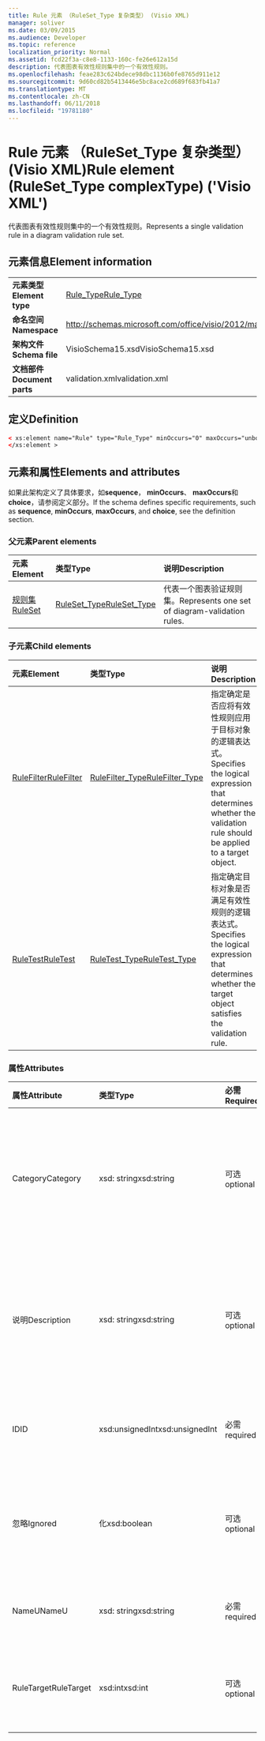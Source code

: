 ```yaml
---
title: Rule 元素 （RuleSet_Type 复杂类型） (Visio XML)
manager: soliver
ms.date: 03/09/2015
ms.audience: Developer
ms.topic: reference
localization_priority: Normal
ms.assetid: fcd22f3a-c8e8-1133-160c-fe26e612a15d
description: 代表图表有效性规则集中的一个有效性规则。
ms.openlocfilehash: feae283c624bdece98dbc1136b0fe8765d911e12
ms.sourcegitcommit: 9d60cd82b5413446e5bc8ace2cd689f683fb41a7
ms.translationtype: MT
ms.contentlocale: zh-CN
ms.lasthandoff: 06/11/2018
ms.locfileid: "19781180"
---
```

# <a name="rule-element-rulesettype-complextype-visio-xml"></a><span data-ttu-id="04782-103">Rule 元素 （RuleSet_Type 复杂类型） (Visio XML)</span><span class="sxs-lookup"><span data-stu-id="04782-103">Rule element (RuleSet_Type complexType) ('Visio XML')</span></span>

<span data-ttu-id="04782-104">代表图表有效性规则集中的一个有效性规则。</span><span class="sxs-lookup"><span data-stu-id="04782-104">Represents a single validation rule in a diagram validation rule set.</span></span>
  
## <a name="element-information"></a><span data-ttu-id="04782-105">元素信息</span><span class="sxs-lookup"><span data-stu-id="04782-105">Element information</span></span>

|||
|:-----|:-----|
|<span data-ttu-id="04782-106">**元素类型**</span><span class="sxs-lookup"><span data-stu-id="04782-106">**Element type**</span></span> <br/> |[<span data-ttu-id="04782-107">Rule_Type</span><span class="sxs-lookup"><span data-stu-id="04782-107">Rule_Type</span></span>](rule_type-complextypevisio-xml.md) <br/> |
|<span data-ttu-id="04782-108">**命名空间**</span><span class="sxs-lookup"><span data-stu-id="04782-108">**Namespace**</span></span> <br/> |http://schemas.microsoft.com/office/visio/2012/main  <br/> |
|<span data-ttu-id="04782-109">**架构文件**</span><span class="sxs-lookup"><span data-stu-id="04782-109">**Schema file**</span></span> <br/> |<span data-ttu-id="04782-110">VisioSchema15.xsd</span><span class="sxs-lookup"><span data-stu-id="04782-110">VisioSchema15.xsd</span></span>  <br/> |
|<span data-ttu-id="04782-111">**文档部件**</span><span class="sxs-lookup"><span data-stu-id="04782-111">**Document parts**</span></span> <br/> |<span data-ttu-id="04782-112">validation.xml</span><span class="sxs-lookup"><span data-stu-id="04782-112">validation.xml</span></span>  <br/> |
   
## <a name="definition"></a><span data-ttu-id="04782-113">定义</span><span class="sxs-lookup"><span data-stu-id="04782-113">Definition</span></span>

```XML
< xs:element name="Rule" type="Rule_Type" minOccurs="0" maxOccurs="unbounded" >
</xs:element >
```

## <a name="elements-and-attributes"></a><span data-ttu-id="04782-114">元素和属性</span><span class="sxs-lookup"><span data-stu-id="04782-114">Elements and attributes</span></span>

<span data-ttu-id="04782-115">如果此架构定义了具体要求，如**sequence**， **minOccurs**、 **maxOccurs**和**choice**，请参阅定义部分。</span><span class="sxs-lookup"><span data-stu-id="04782-115">If the schema defines specific requirements, such as **sequence**, **minOccurs**, **maxOccurs**, and **choice**, see the definition section.</span></span> 
  
### <a name="parent-elements"></a><span data-ttu-id="04782-116">父元素</span><span class="sxs-lookup"><span data-stu-id="04782-116">Parent elements</span></span>

|<span data-ttu-id="04782-117">**元素**</span><span class="sxs-lookup"><span data-stu-id="04782-117">**Element**</span></span>|<span data-ttu-id="04782-118">**类型**</span><span class="sxs-lookup"><span data-stu-id="04782-118">**Type**</span></span>|<span data-ttu-id="04782-119">**说明**</span><span class="sxs-lookup"><span data-stu-id="04782-119">**Description**</span></span>|
|:-----|:-----|:-----|
|[<span data-ttu-id="04782-120">规则集</span><span class="sxs-lookup"><span data-stu-id="04782-120">RuleSet</span></span>](ruleset-element-rulesets_type-complextypevisio-xml.md) <br/> |[<span data-ttu-id="04782-121">RuleSet_Type</span><span class="sxs-lookup"><span data-stu-id="04782-121">RuleSet_Type</span></span>](ruleset_type-complextypevisio-xml.md) <br/> |<span data-ttu-id="04782-122">代表一个图表验证规则集。</span><span class="sxs-lookup"><span data-stu-id="04782-122">Represents one set of diagram-validation rules.</span></span>  <br/> |
   
### <a name="child-elements"></a><span data-ttu-id="04782-123">子元素</span><span class="sxs-lookup"><span data-stu-id="04782-123">Child elements</span></span>

|<span data-ttu-id="04782-124">**元素**</span><span class="sxs-lookup"><span data-stu-id="04782-124">**Element**</span></span>|<span data-ttu-id="04782-125">**类型**</span><span class="sxs-lookup"><span data-stu-id="04782-125">**Type**</span></span>|<span data-ttu-id="04782-126">**说明**</span><span class="sxs-lookup"><span data-stu-id="04782-126">**Description**</span></span>|
|:-----|:-----|:-----|
|[<span data-ttu-id="04782-127">RuleFilter</span><span class="sxs-lookup"><span data-stu-id="04782-127">RuleFilter</span></span>](rulefilter-element-rule_type-complextypevisio-xml.md) <br/> |[<span data-ttu-id="04782-128">RuleFilter_Type</span><span class="sxs-lookup"><span data-stu-id="04782-128">RuleFilter_Type</span></span>](rulefilter_type-complextypevisio-xml.md) <br/> |<span data-ttu-id="04782-129">指定确定是否应将有效性规则应用于目标对象的逻辑表达式。</span><span class="sxs-lookup"><span data-stu-id="04782-129">Specifies the logical expression that determines whether the validation rule should be applied to a target object.</span></span>  <br/> |
|[<span data-ttu-id="04782-130">RuleTest</span><span class="sxs-lookup"><span data-stu-id="04782-130">RuleTest</span></span>](ruletest-element-rule_type-complextypevisio-xml.md) <br/> |[<span data-ttu-id="04782-131">RuleTest_Type</span><span class="sxs-lookup"><span data-stu-id="04782-131">RuleTest_Type</span></span>](ruletest_type-complextypevisio-xml.md) <br/> |<span data-ttu-id="04782-132">指定确定目标对象是否满足有效性规则的逻辑表达式。</span><span class="sxs-lookup"><span data-stu-id="04782-132">Specifies the logical expression that determines whether the target object satisfies the validation rule.</span></span>  <br/> |
   
### <a name="attributes"></a><span data-ttu-id="04782-133">属性</span><span class="sxs-lookup"><span data-stu-id="04782-133">Attributes</span></span>

|<span data-ttu-id="04782-134">**属性**</span><span class="sxs-lookup"><span data-stu-id="04782-134">**Attribute**</span></span>|<span data-ttu-id="04782-135">**类型**</span><span class="sxs-lookup"><span data-stu-id="04782-135">**Type**</span></span>|<span data-ttu-id="04782-136">**必需**</span><span class="sxs-lookup"><span data-stu-id="04782-136">**Required**</span></span>|<span data-ttu-id="04782-137">**说明**</span><span class="sxs-lookup"><span data-stu-id="04782-137">**Description**</span></span>|<span data-ttu-id="04782-138">**可能的值**</span><span class="sxs-lookup"><span data-stu-id="04782-138">**Possible values**</span></span>|
|:-----|:-----|:-----|:-----|:-----|
|<span data-ttu-id="04782-139">Category</span><span class="sxs-lookup"><span data-stu-id="04782-139">Category</span></span>  <br/> |<span data-ttu-id="04782-140">xsd: string</span><span class="sxs-lookup"><span data-stu-id="04782-140">xsd:string</span></span>  <br/> |<span data-ttu-id="04782-141">可选</span><span class="sxs-lookup"><span data-stu-id="04782-141">optional</span></span>  <br/> |<span data-ttu-id="04782-142">指定**类别**列中的问题窗口中显示的文本。</span><span class="sxs-lookup"><span data-stu-id="04782-142">Specifies the text displayed in the **Category** column of the Issues window.</span></span> <span data-ttu-id="04782-143">默认值为空字符串。</span><span class="sxs-lookup"><span data-stu-id="04782-143">Default is an empty string.</span></span>  <br/> |<span data-ttu-id="04782-144">Xsd: string 类型的值。</span><span class="sxs-lookup"><span data-stu-id="04782-144">Values of the xsd:string type.</span></span>  <br/> |
|<span data-ttu-id="04782-145">说明</span><span class="sxs-lookup"><span data-stu-id="04782-145">Description</span></span>  <br/> |<span data-ttu-id="04782-146">xsd: string</span><span class="sxs-lookup"><span data-stu-id="04782-146">xsd:string</span></span>  <br/> |<span data-ttu-id="04782-147">可选</span><span class="sxs-lookup"><span data-stu-id="04782-147">optional</span></span>  <br/> |<span data-ttu-id="04782-148">指定在用户界面中显示的有效性规则的说明。</span><span class="sxs-lookup"><span data-stu-id="04782-148">Specifies the description of the validation rule that appears in the user interface.</span></span> <span data-ttu-id="04782-149">默认值为"Unknown"。</span><span class="sxs-lookup"><span data-stu-id="04782-149">Default is "Unknown".</span></span>  <br/> |<span data-ttu-id="04782-150">Xsd: string 类型的值。</span><span class="sxs-lookup"><span data-stu-id="04782-150">Values of the xsd:string type.</span></span>  <br/> |
|<span data-ttu-id="04782-151">ID</span><span class="sxs-lookup"><span data-stu-id="04782-151">ID</span></span>  <br/> |<span data-ttu-id="04782-152">xsd:unsignedInt</span><span class="sxs-lookup"><span data-stu-id="04782-152">xsd:unsignedInt</span></span>  <br/> |<span data-ttu-id="04782-153">必需</span><span class="sxs-lookup"><span data-stu-id="04782-153">required</span></span>  <br/> |<span data-ttu-id="04782-154">指定的有效性规则的唯一标识符。</span><span class="sxs-lookup"><span data-stu-id="04782-154">Specifies the unique identifier for the validation rule.</span></span>  <br/> |<span data-ttu-id="04782-155">Xsd:unsignedInt 类型的值。</span><span class="sxs-lookup"><span data-stu-id="04782-155">Values of the xsd:unsignedInt type.</span></span>  <br/> |
|<span data-ttu-id="04782-156">忽略</span><span class="sxs-lookup"><span data-stu-id="04782-156">Ignored</span></span>  <br/> |<span data-ttu-id="04782-157">化</span><span class="sxs-lookup"><span data-stu-id="04782-157">xsd:boolean</span></span>  <br/> |<span data-ttu-id="04782-158">可选</span><span class="sxs-lookup"><span data-stu-id="04782-158">optional</span></span>  <br/> |<span data-ttu-id="04782-159">指定是否当前忽略有效性规则。</span><span class="sxs-lookup"><span data-stu-id="04782-159">Specifies whether the validation rule is currently ignored.</span></span> <span data-ttu-id="04782-160">默认值为 False。</span><span class="sxs-lookup"><span data-stu-id="04782-160">Default is False.</span></span>  <br/> |<span data-ttu-id="04782-161">化类型的值。</span><span class="sxs-lookup"><span data-stu-id="04782-161">Values of the xsd:boolean type.</span></span>  <br/> |
|<span data-ttu-id="04782-162">NameU</span><span class="sxs-lookup"><span data-stu-id="04782-162">NameU</span></span>  <br/> |<span data-ttu-id="04782-163">xsd: string</span><span class="sxs-lookup"><span data-stu-id="04782-163">xsd:string</span></span>  <br/> |<span data-ttu-id="04782-164">必需</span><span class="sxs-lookup"><span data-stu-id="04782-164">required</span></span>  <br/> |<span data-ttu-id="04782-165">指定的有效性规则的通用名称。</span><span class="sxs-lookup"><span data-stu-id="04782-165">Specifies the universal name of the validation rule.</span></span>  <br/> |<span data-ttu-id="04782-166">Xsd: string 类型的值。</span><span class="sxs-lookup"><span data-stu-id="04782-166">Values of the xsd:string type.</span></span>  <br/> |
|<span data-ttu-id="04782-167">RuleTarget</span><span class="sxs-lookup"><span data-stu-id="04782-167">RuleTarget</span></span>  <br/> |<span data-ttu-id="04782-168">xsd:int</span><span class="sxs-lookup"><span data-stu-id="04782-168">xsd:int</span></span>  <br/> |<span data-ttu-id="04782-169">可选</span><span class="sxs-lookup"><span data-stu-id="04782-169">optional</span></span>  <br/> |<span data-ttu-id="04782-170">指定的有效性规则应用于的对象的类型。</span><span class="sxs-lookup"><span data-stu-id="04782-170">Specifies the type of object to which the validation rule applies.</span></span>  <br/> |<span data-ttu-id="04782-171">Xsd:int 类型的值。</span><span class="sxs-lookup"><span data-stu-id="04782-171">Values of the xsd:int type.</span></span>  <br/> |
   

